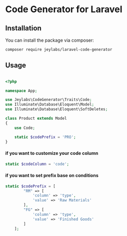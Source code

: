 # Code Generator for Laravel

## Installation

You can install the package via composer:

``` bash
composer require jeylabs/laravel-code-generator
```

## Usage

```php

<?php

namespace App;

use Jeylabs\CodeGenerator\Traits\Code;
use Illuminate\Database\Eloquent\Model;
use Illuminate\Database\Eloquent\SoftDeletes;

class Product extends Model
{
    use Code;

    static $codePrefix = 'PRO';
}
```

#### if you want to customize your code column
```php
static $codeColumn = 'code';
```

#### if you want to set prefix base on conditions
```php
static $codePrefix = [
        "RM" => [
            'column' => 'type',
            'value' => 'Raw Materials'
        ],
        "FG" => [
            'column' => 'type',
            'value' => 'Finished Goods'
        ]
    ];
```